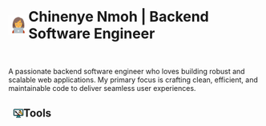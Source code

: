 <h1 style="display: flex; align-items: center; margin-top: 0px; margin-bottom: 50px;">
    <img src="image-1.png" alt="Image 1" height="40" width="40">
    Chinenye Nmoh | Backend Software Engineer
</h1>


<p>A passionate backend software engineer who loves building robust and scalable web applications. My primary focus is crafting clean, efficient, and maintainable code to deliver seamless user experiences.</p>

<h2 style=" display: flex; align-items: center; margin-left: 10px;">
    <img src="image-2.png" alt="Image 2" height="20" width="20" style=" margin-bottom: 0px;">
    Tools
</h2>
